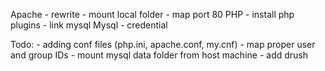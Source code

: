 Apache
	- rewrite
	- mount local folder
	- map port 80
PHP
 	- install php plugins
 	- link mysql
Mysql
	- credential

Todo:
 	- adding conf files (php.ini, apache.conf, my.cnf)
 	- map proper user and group IDs
 	- mount mysql data folder from host machine
 	- add drush
 
